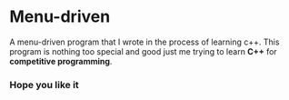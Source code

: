 # Menu-driven
A menu-driven program that I wrote in the process of learning c++.
This program is nothing too special and good just me trying to learn **C++** for **competitive programming**.

### <b>Hope you like it</b>
